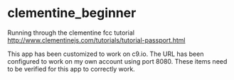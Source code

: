 # clementine_beginner
Running through the clementine fcc tutorial
http://www.clementinejs.com/tutorials/tutorial-passport.html

This app has been customized to work on c9.io. The URL has been configured to work on my own account using port 8080. These items need to be verified for this app to correctly work.